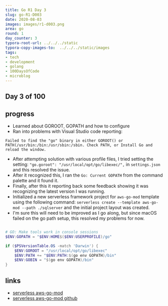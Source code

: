 ```yaml
---
title: Go R1 Day 3
slug: go-R1-D003
date: 2020-08-03
images: images/r1-d003.png
area: go
round: 1
day_counter: 3
typora-root-url: ../../../static
typora-copy-images-to:  ../../../static/images
tags:
- tech
- development
- golang
- 100DaysOfCode
- microblog
---
```


## Day 3 of 100

## progress

- Learned about GOROOT, GOPATH and how to configure
- Ran into problems with Visual Studio code reporting:

```text
Failed to find the "go" binary in either GOROOT() or PATH(/usr/bin:/bin:/usr/sbin:/sbin. Check PATH, or Install Go and reload the window.
```

- After attempting solution with various profile files, I tried setting the setting: `"go.goroot": "/usr/local/opt/go/libexec/",` in `settings.json` and this resolved the issue.
- After it recognized this, I ran the `Go: Current GOPATH` from the command palette and it found it.
- Finally, after this it reporting back some feedback showing it was recognizing the latest version I was running.
- Initialized a new serverless framework project for `aws-go-mod` template using the following command: `serverless create --template aws-go-mod --path ./sqlserver` and the initial project layout was created.
- I'm sure this will need to be improved as I go along, but since macOS failed on the go path setup, this resolved my problems for now.

```powershell

# GO: Make tools work in console sessions
$ENV:GOPATH = "$ENV:HOME$($ENV:USERPROFILE)/go"

if ($PSVersionTable.OS -match 'Darwin') {
    $ENV:GOROOT = "/usr/local/opt/go/libexec"
    $ENV:PATH += "$ENV:PATH:$(go env GOPATH)/bin"
    $ENV:GOBIN = "$(go env GOPATH)/bin"
}

```

## links

- [serverless aws-go-mod](https://www.serverless.com/framework/docs/providers/aws/examples/hello-world/go/)
- [serverless aws-go-mod github](https://github.com/serverless/serverless/tree/master/lib/plugins/create/templates/aws-go-mod)
